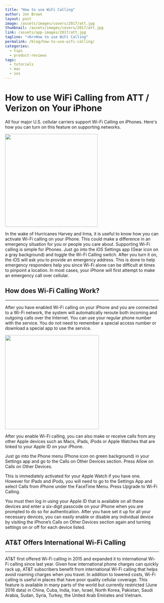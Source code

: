 ```yaml
---
title: "How to use WiFi Calling"
author: Jon Brown
layout: post
image: /assets/images/covers/2017/att.jpg
thumbnail: /assets/images/covers/2017/att.jpg
link: /assets/app-images/2017/att.jpg
tagline: "<br>How to use WiFi Calling"
permalink: /blog/how-to-use-wifi-calling/
categories:
  - tips
  - product-reviews
tags:
  - tutorials
  - mac
  - ios
---
```

# How to use WiFi Calling from ATT / Verizon on Your iPhone

All four major U.S. cellular carriers support Wi-Fi Calling on iPhones. Here's how you can turn on this feature on supporting networks. 

<img src="{{ site.site_cdn }}/assets/images/blog/2017/att/att_image_1.jpg" class="img-fluid rounded m-2" width="303" />

In the wake of Hurricanes Harvey and Irma, it is useful to know how you can activate Wi-Fi calling on your iPhone. This could make a difference in an emergency situation for you or people you care about. Supporting Wi-Fi calling is simple for iPhones. Just go into the iOS Settings app (Gear icon on a gray background) and toggle the Wi-Fi Calling switch. After you turn it on, the iOS will ask you to provide an emergency address. This is done to help emergency responders help you since Wi-Fi alone can be difficult at times to pinpoint a location. In most cases, your iPhone will first attempt to make an emergency call over cellular.

## How does Wi-Fi Calling Work?
---
After you have enabled Wi-Fi calling on your iPhone and you are connected to a Wi-Fi network, the system will automatically reroute both incoming and outgoing calls over the Internet. You can use your regular phone number with the service. You do not need to remember a special access number or download a special app to use the service.

<img src="{{ site.site_cdn }}/assets/images/blog/2017/att/att_image_2.png" class="img-fluid rounded m-2" width="307" />

After you enable Wi-Fi calling, you can also make or receive calls from any other Apple devices such as Macs, iPads, iPods or Apple Watches that are linked to your Apple ID on your iPhone.

Just go into the Phone menu (Phone icon on green background) in your Settings app and go to the Calls on Other Devices section. Press Allow on Calls on Other Devices.

This is immediately activated for your Apple Watch if you have one. However for iPads and iPods, you will need to go to the Settings App and select Calls from iPhone under the FaceTime Menu. Press Upgrade to Wi-Fi Calling. 

You must then log in using your Apple ID that is available on all these devices and enter a six-digit passcode on your iPhone when you are prompted to do so for authentication. After you have set it up for all your necessary devices, you can easily enable or disable any individual device by visiting the iPhone’s Calls on Other Devices section again and turning settings on or off for each device listed.

## AT&T Offers International Wi-Fi Calling
---
AT&T first offered Wi-Fi calling in 2015 and expanded it to international Wi-Fi calling since last year. Given how international phone charges can quickly rack up, AT&T subscribers benefit from international Wi-Fi calling that helps avoid roaming charges when you travel. In addition to lowered costs, Wi-Fi calling is useful in places that have poor quality cellular coverage. This feature is available in many parts of the world but currently restricted (June 2016 data) in China, Cuba, India, Iran, Israel, North Korea, Pakistan, Saudi Arabia, Sudan, Syria, Turkey, the United Arab Emirates and Vietnam.




